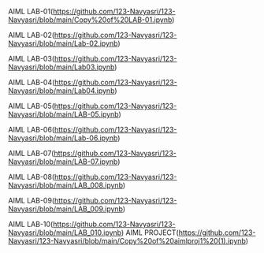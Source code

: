 AIML LAB-01(https://github.com/123-Navyasri/123-Navyasri/blob/main/Copy%20of%20LAB-01.ipynb)

AIML LAB-02(https://github.com/123-Navyasri/123-Navyasri/blob/main/Lab-02.ipynb)

AIML LAB-03(https://github.com/123-Navyasri/123-Navyasri/blob/main/Lab03.ipynb)

AIML LAB-04(https://github.com/123-Navyasri/123-Navyasri/blob/main/Lab04.ipynb)

AIML LAB-05(https://github.com/123-Navyasri/123-Navyasri/blob/main/LAB-05.ipynb)

AIML LAB-06(https://github.com/123-Navyasri/123-Navyasri/blob/main/Lab-06.ipynb)

AIML LAB-07(https://github.com/123-Navyasri/123-Navyasri/blob/main/LAB-07.ipynb)

AIML LAB-08(https://github.com/123-Navyasri/123-Navyasri/blob/main/LAB_008.ipynb)

AIML LAB-09(https://github.com/123-Navyasri/123-Navyasri/blob/main/LAB_009.ipynb)

AIML LAB-10(https://github.com/123-Navyasri/123-Navyasri/blob/main/LAB_010.ipynb)
AIML PROJECT(https://github.com/123-Navyasri/123-Navyasri/blob/main/Copy%20of%20aimlproj1%20(1).ipynb)
